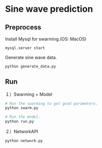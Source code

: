 # Sine wave prediction

## Preprocess

Install Mysql for swarming.(OS: MacOS)
```sh
mysql.server start
```

Generate sine wave data.
```sh
python generate_data.py
```

## Run

１）Swarming + Model
```sh
# Run the swarming to get good parameters.
python swarm.py

# Run the model.
python run.py
```

２）NetworkAPI
```sh
python network.py
```